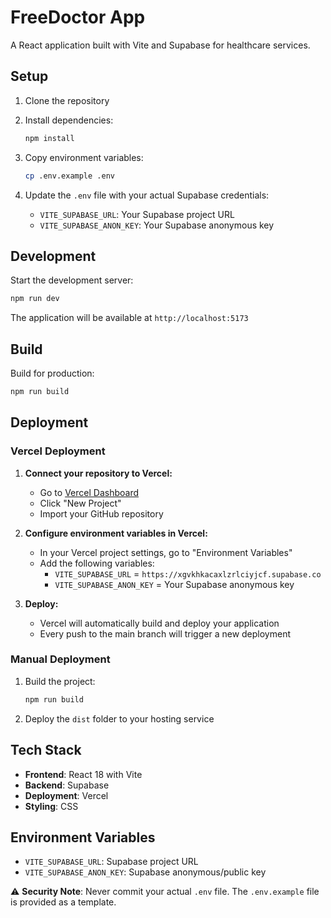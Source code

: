 # FreeDoctor App

A React application built with Vite and Supabase for healthcare services.

## Setup

1. Clone the repository
2. Install dependencies:
   ```bash
   npm install
   ```

3. Copy environment variables:
   ```bash
   cp .env.example .env
   ```

4. Update the `.env` file with your actual Supabase credentials:
   - `VITE_SUPABASE_URL`: Your Supabase project URL
   - `VITE_SUPABASE_ANON_KEY`: Your Supabase anonymous key

## Development

Start the development server:
```bash
npm run dev
```

The application will be available at `http://localhost:5173`

## Build

Build for production:
```bash
npm run build
```

## Deployment

### Vercel Deployment

1. **Connect your repository to Vercel:**
   - Go to [Vercel Dashboard](https://vercel.com/dashboard)
   - Click "New Project"
   - Import your GitHub repository

2. **Configure environment variables in Vercel:**
   - In your Vercel project settings, go to "Environment Variables"
   - Add the following variables:
     - `VITE_SUPABASE_URL` = `https://xgvkhkacaxlzrlciyjcf.supabase.co`
     - `VITE_SUPABASE_ANON_KEY` = Your Supabase anonymous key

3. **Deploy:**
   - Vercel will automatically build and deploy your application
   - Every push to the main branch will trigger a new deployment

### Manual Deployment

1. Build the project:
   ```bash
   npm run build
   ```

2. Deploy the `dist` folder to your hosting service

## Tech Stack

- **Frontend**: React 18 with Vite
- **Backend**: Supabase
- **Deployment**: Vercel
- **Styling**: CSS

## Environment Variables

- `VITE_SUPABASE_URL`: Supabase project URL
- `VITE_SUPABASE_ANON_KEY`: Supabase anonymous/public key

⚠️ **Security Note**: Never commit your actual `.env` file. The `.env.example` file is provided as a template.